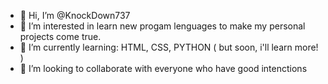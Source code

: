 - 👋 Hi, I’m @KnockDown737
- 👀 I’m interested in learn new progam lenguages to make my personal projects come true. 
- 🌱 I’m currently learning: HTML, CSS, PYTHON ( but soon, i'll learn more! )
- 💞️ I’m looking to collaborate with everyone who have good intenctions  

<!---
KnockDown737/KnockDown737 is a ✨ special ✨ repository because its `README.md` (this file) appears on your GitHub profile.
You can click the Preview link to take a look at your changes.
--->
